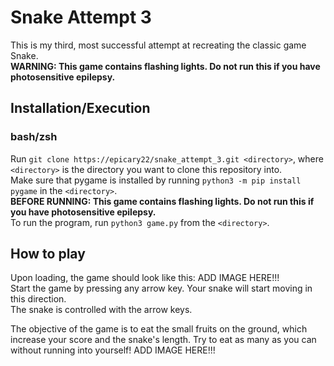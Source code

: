 # Snake Attempt 3

This is my third, most successful attempt at recreating the classic game Snake.  
**WARNING: This game contains flashing lights. Do not run this if you have photosensitive epilepsy.**


## Installation/Execution
### bash/zsh
Run `git clone https://epicary22/snake_attempt_3.git <directory>`, where `<directory>` is the
directory you want to clone this repository into.  
Make sure that pygame is installed by running `python3 -m pip install pygame` in the `<directory>`.  
**BEFORE RUNNING: This game contains flashing lights. Do not run this if you have photosensitive epilepsy.**  
To run the program, run `python3 game.py` from the `<directory>`.

## How to play
Upon loading, the game should look like this:
ADD IMAGE HERE!!!  
Start the game by pressing any arrow key. Your snake will start moving in this direction.  
The snake is controlled with the arrow keys.

The objective of the game is to eat the small fruits on the ground, which increase your score and the snake's length.
Try to eat as many as you can without running into yourself!
ADD IMAGE HERE!!!